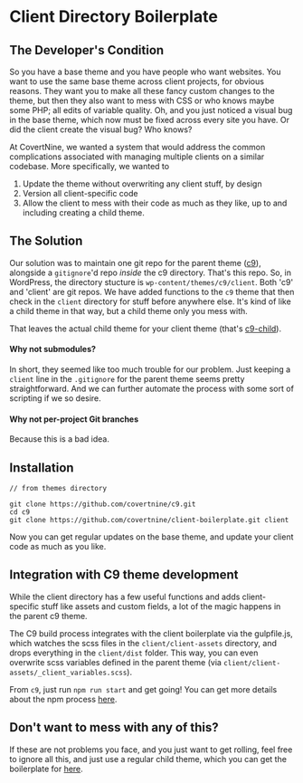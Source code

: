 # Client Directory Boilerplate

## The Developer's Condition

So you have a base theme and you have people who want websites. You want to use the same base theme across client projects, for obvious reasons. They want you to make all these fancy custom changes to the theme, but then they also want to mess with CSS or who knows maybe some PHP; all edits of variable quality. Oh, and you just noticed a visual bug in the base theme, which now must be fixed across every site you have. Or did the client create the visual bug? Who knows?

At CovertNine, we wanted a system that would address the common complications associated with managing multiple clients on a similar codebase. More specifically, we wanted to

1. Update the theme without overwriting any client stuff, by design
2. Version all client-specific code
3. Allow the client to mess with their code as much as they like, up to and including creating a child theme.

## The Solution

Our solution was to maintain one git repo for the parent theme ([c9](https://https://github.com/covertnine/c9)), alongside a `gitignore`'d repo _inside_ the c9 directory. That's this repo. So, in WordPress, the directory stucture is `wp-content/themes/c9/client`. Both 'c9' and 'client' are git repos. We have added functions to the `c9` theme that then check in the `client` directory for stuff before anywhere else. It's kind of like a child theme in that way, but a child theme only you mess with.

That leaves the actual child theme for your client theme (that's [c9-child](https://github.com/covertnine/c9-child)).

#### Why not submodules?

In short, they seemed like too much trouble for our problem. Just keeping a `client` line in the `.gitignore` for the parent theme seems pretty straightforward. And we can further automate the process with some sort of scripting if we so desire.

#### Why not per-project Git branches

Because this is a bad idea.

## Installation

```
// from themes directory

git clone https://github.com/covertnine/c9.git
cd c9
git clone https://github.com/covertnine/client-boilerplate.git client
```

Now you can get regular updates on the base theme, and update your client code as much as you like.

## Integration with C9 theme development

While the client directory has a few useful functions and adds client-specific stuff like assets and custom fields, a lot of the magic happens in the parent c9 theme.

The C9 build process integrates with the client boilerplate via the gulpfile.js, which watches the scss files in the `client/client-assets` directory, and drops everything in the `client/dist` folder. This way, you can even overwrite scss variables defined in the parent theme (via `client/client-assets/_client_variables.scss`).

From `c9`, just run `npm run start` and get going! You can get more details about the npm process [here](link-to-npm-build).

## Don't want to mess with any of this?

If these are not problems you face, and you just want to get rolling, feel free to ignore all this, and just use a regular child theme, which you can get the boilerplate for [here](https://github.com/covertnine/c9-child).
